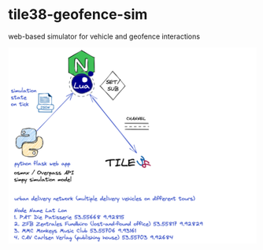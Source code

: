 # tile38-geofence-sim
web-based simulator for vehicle and geofence interactions

![conceptual](geosim_concept.png?raw=true "Conceptual diagram")
